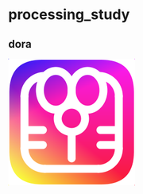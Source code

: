 # processing_study

## dora
![dora](https://raw.githubusercontent.com/D10TYO/processing_study/master/dora.png)
